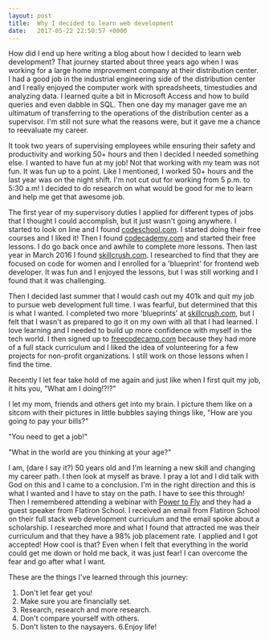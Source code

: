 ```yaml
---
layout: post
title:  Why I decided to learn web development
date:   2017-05-22 22:50:57 +0000
---
```



     
How did I end up here writing a blog about how I decided to learn web development?  That journey started about three years ago when I was working for a large home improvement company at their distribution center.  I had a good job in the industrial engineering side of the distribution center and I really enjoyed the computer work with spreadsheets, timestudies and analyzing data.  I learned quite a bit in Microsoft Access and how to build queries and even dabble in SQL.  Then one day my manager gave me an ultimatum of transferring to the operations of the distribution center as a supervisor.  I'm still not sure what the reasons were, but it gave me a chance to reevaluate my career.

It took two years of supervising employees while ensuring their safety and productivity and working 50+ hours and then I decided I needed something else.  I wanted to have fun at my job!  Not that working with my team was not fun.  It was fun up to a point.  Like I mentioned, I worked 50+ hours and the last year was on the night shift.  I'm not cut out for working from 5 p.m. to 5:30 a.m!  I decided to do research on what would be good for me to learn and help me get that awesome job.  

The first year of my supervisory duties I applied for different types of jobs that I thought I could accomplish, but it just wasn't going anywhere.  I started to look on line and I found [codeschool.com](https://codeschool.com).  I started doing their free courses and I liked it!  Then I found [codecademy.com](https://codecademy.com) and started their free lessons.  I do go back once and awhile to complete more lessons.  Then last year in March 2016 I found [skillcrush.com](https://https://skillcrush.com).  I researched to find that they are focused on code for women and I enrolled for a 'blueprint' for frontend web developer.  It was fun and I enjoyed the lessons, but I was still working and I found that it was challenging.

Then I decided last summer that I would cash out my 401k and quit my job to pursue web development full time.  I was fearful, but determined that this is what I wanted. I completed two more 'blueprints' at [skillcrush.com](https://skillcrush.com), but I felt that I wasn't as prepared to go it on my own with all that I had learned.  I love learning and I needed to build up more confidence with myself in the tech world.  I then signed up to [freecodecamp.com](https://freecodecamp.com) because they had more of a full stack curriculum and I liked the idea of volunteering for a few projects for non-profit organizations.  I still work on those lessons when I find the time.

Recently I let fear take hold of me again and just like when I first quit my job, it hits you, "What am I doing!?!?"

I let my mom, friends and others get into my brain.  I picture them like on a sitcom with their pictures in little bubbles saying things like, "How are you going to pay your bills?"

"You need to get a job!"

"What in the world are you thinking at your age?"

I am, (dare I say it?) 50 years old and I'm learning a new skill and changing my career path.  I then look at myself as brave.  I pray a lot and I did talk with God on this and I came to a conclusion.  I'm in the right direction and this is what I wanted and I have to stay on the path.  I have to see this through!  Then I remembered attending a webinar with [Power to Fly](http://https://powertofly.com) and they had a guest speaker from Flatiron School.  I received an email from Flatiron School on their full stack web development curriculum and the email spoke about a scholarship.  I researched more and what I found that attracted me was their curriculum and that they have a 98% job placement rate.  I applied and I got accepted!  How cool is that?  Even when I felt that everything in the world could get me down or hold me back, it was just fear!  I can overcome the fear and go after what I want.

These are the things I've learned through this journey:

1. Don't let fear get you!
2. Make sure you are financially set.
3. Research, research and more research.
4. Don't compare yourself with others. 
5. Don't listen to the naysayers.
6.Enjoy life!




